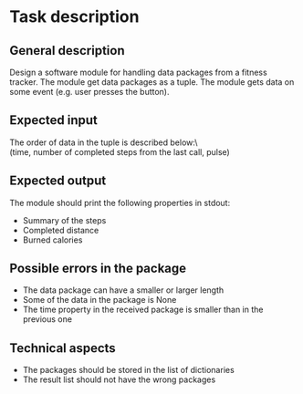 # Task description

## General description

Design a software module for handling data packages from a fitness tracker. The module get data packages as a tuple. The module gets data on some event (e.g. user presses the button).

## Expected input

The order of data in the tuple is described below:\  
(time, number of completed steps from the last call, pulse)

## Expected output

The module should print the following properties in stdout:

- Summary of the steps
- Completed distance
- Burned calories

## Possible errors in the package

- The data package can have a smaller or larger length
- Some of the data in the package is None
- The time property in the received package is smaller than in the previous one

## Technical aspects

- The packages should be stored in the list of dictionaries
- The result list should not have the wrong packages